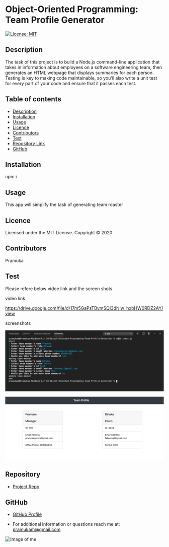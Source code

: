 
  
# Object-Oriented Programming: Team Profile Generator

[![License: MIT](https://img.shields.io/badge/License-MIT-yellow.svg)](https://opensource.org/licenses/MIT)

## Description 

The task  of this project is to build a Node.js command-line application that takes in information about employees on a software engineering team, then generates an HTML webpage that displays summaries for each person. Testing is key to making code maintainable, so you’ll also write a unit test for every part of your code and ensure that it passes each test.

## Table of contents
- [Description](#Description)
- [Installation](#Installation)
- [Usage](#Usage)
- [Licence](#Licence)
- [Contributors](#Contributors)
- [Test](#Test)
- [Repository Link](#Repository)
- [GitHub](#GitHub) 

## Installation

npm i

## Usage

This app will simplify the task of generating team roaster

## Licence

Licensed under the MIT License. Copyright © 2020

## Contributors

Pramuka

## Test

Please refere below vidoe link and the screen shots

video link

https://drive.google.com/file/d/17m5GaPsTBvmSQI3dNlw_hxbHW0RDZ2AY/view

screenshots

![Image of terminal](https://github.com/pramukam/10-Object-Oriented-Programming-Team-Profile-Generator/blob/master/Assets/Terminal.png)

![Image of web](https://github.com/pramukam/10-Object-Oriented-Programming-Team-Profile-Generator/blob/master/Assets/Web.png)


## Repository

- [Project Repo](https://github.com/pramukam/10-Object-Oriented-Programming-Team-Profile-Generator)

## GitHub


- [GitHub Profile](https://github.com/pramukam)

- For additional information or questions reach me at: pramukam@gmail.com



![Image of me](https://avatars.githubusercontent.com/u/72379425?v=4)


